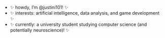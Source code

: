 - ✨ howdy, I’m @justini101! ✨
- ✨ interests: artificial intelligence, data analysis, and game development ✨
- ✨ currently: a university student studying computer science (and potentially neuroscience)! ✨

<!---
Justini101/Justini101 is a ✨ special ✨ repository because its `README.md` (this file) appears on your GitHub profile.
You can click the Preview link to take a look at your changes.
--->
